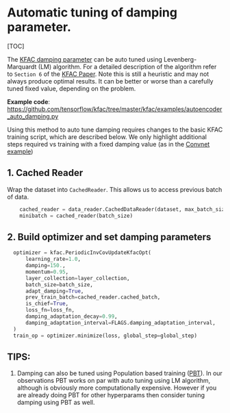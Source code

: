 # Automatic tuning of damping parameter.

[TOC]

The [KFAC damping parameter][kfac_damp] can be auto tuned using
Levenberg-Marquardt (LM) algorithm. For a detailed description of the algorithm
refer to `Section 6` of the [KFAC Paper][kfac_paper]. Note this is still a
heuristic and may not always produce optimal results. It can be better or worse
than a carefully tuned fixed value, depending on the problem.

[kfac_paper]: https://arxiv.org/pdf/1503.05671.pdf
[kfac_damp]: https://github.com/tensorflow/kfac/tree/master/docs/examples/parameters.md

**Example code**:
https://github.com/tensorflow/kfac/tree/master/kfac/examples/autoencoder_auto_damping.py

Using this method to auto tune damping requires changes to the basic KFAC
training script, which are described below. We only highlight additional steps
required vs training with a fixed damping value (as in the [Convnet
example][convexamplesec])

[convexamplesec]: https://github.com/tensorflow/kfac/tree/master/docs/examples/convolutional.md

## 1. Cached Reader

Wrap the dataset into `CachedReader`. This allows us to access previous batch of
data.

```python
    cached_reader = data_reader.CachedDataReader(dataset, max_batch_size)
    minibatch = cached_reader(batch_size)
```

## 2. Build optimizer and set damping parameters

```python
  optimizer = kfac.PeriodicInvCovUpdateKfacOpt(
      learning_rate=1.0,
      damping=150.,
      momentum=0.95,
      layer_collection=layer_collection,
      batch_size=batch_size,
      adapt_damping=True,
      prev_train_batch=cached_reader.cached_batch,
      is_chief=True,
      loss_fn=loss_fn,
      damping_adaptation_decay=0.99,
      damping_adaptation_interval=FLAGS.damping_adaptation_interval,
  )
  train_op = optimizer.minimize(loss, global_step=global_step)
```

## TIPS:

1.  Damping can also be tuned using Population based training ([PBT][PBT_link]).
    In our observations PBT works on par with auto tuning using LM algorithm,
    although is obviously more computationally expensive. However if you are
    already doing PBT for other hyperparams then consider tuning damping using
    PBT as well.

[PBT_link]: https://arxiv.org/abs/1711.09846
